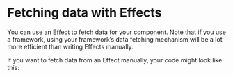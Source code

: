 # Fetching data with Effects 
You can use an Effect to fetch data for your component. Note that if you use a framework, using your framework’s data fetching mechanism will be a lot more efficient than writing Effects manually.

If you want to fetch data from an Effect manually, your code might look like this: